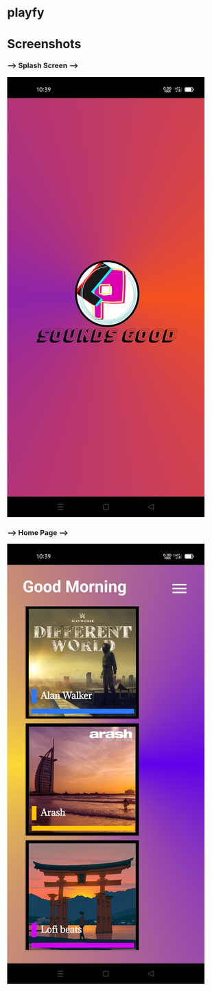 # playfy
# Screenshots
### --> Splash Screen -->
![](https://github.com/souvik757/playfy/blob/master/Screenshot_2023-02-25-10-39-54-69_bb28a9d01e7c1dcbcf926b910de520ff.jpg)
### --> Home Page -->
![](https://github.com/souvik757/playfy/blob/master/Screenshot_2023-02-25-10-39-57-71_bb28a9d01e7c1dcbcf926b910de520ff.jpg)
